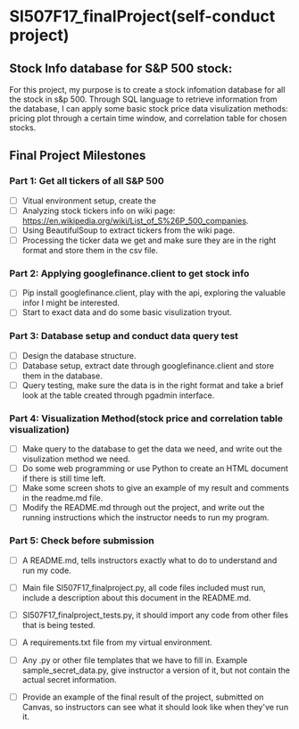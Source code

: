 # SI507F17_finalProject(self-conduct project)
## Stock Info database for S&P 500 stock:
For this project, my purpose is to create a stock infomation database for all the stock in s&p 500. Through
SQL language to retrieve information from the database, I can apply some basic stock price data visulization methods: pricing plot through a certain time window, and correlation table for chosen stocks.


## Final Project Milestones
### Part 1: Get all tickers of all S&P 500
- [ ] Vitual environment setup, create the
- [ ] Analyzing stock tickers info on wiki page: https://en.wikipedia.org/wiki/List_of_S%26P_500_companies.
- [ ] Using BeautifulSoup to extract tickers from the wiki page.
- [ ] Processing the ticker data we get and make sure they are in the right format and store them in the csv file.

### Part 2: Applying googlefinance.client to get stock info
- [ ] Pip install googlefinance.client, play with the api, exploring the valuable infor I might be interested.
- [ ] Start to exact data and do some basic visulization tryout.

### Part 3: Database setup and conduct data query test
- [ ] Design the database structure.
- [ ] Database setup, extract date through googlefinance.client and store them in the database.
- [ ] Query testing, make sure the data is in the right format and take a brief look at the table created through pgadmin interface.

### Part 4: Visualization Method(stock price and correlation table visualization)
- [ ] Make query to the database to get the data we need, and write out the visulization method we need.
- [ ] Do some web programming or use Python to create an HTML document if there is still time left.
- [ ] Make some screen shots to give an example of my result and comments in the readme.md file.
- [ ] Modify the README.md through out the project, and write out the running instructions which the instructor needs to run my program.

### Part 5: Check before submission
- [ ] A README.md, tells instructors exactly what to do to understand and run my code.

- [ ] Main file SI507F17_finalproject.py, all code files included must run, include a description about this document in the README.md.

- [ ] SI507F17_finalproject_tests.py, it should import any code from other files that is being tested.

- [ ] A requirements.txt file from my virtual environment.

- [ ] Any .py or other file templates that we have to fill in. Example sample_secret_data.py, give instructor a version of it, but not contain the actual secret information.

- [ ] Provide an example of the final result of the project, submitted on Canvas, so instructors can see what it should look like when they've run it.